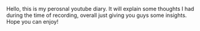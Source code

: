Hello, this is my perosnal youtube diary. It will explain some
thoughts I had during the time of recording, overall just 
giving you guys some insights. Hope you can enjoy!
<!---
Afterpartee/Afterpartee is a ✨ special ✨ repository because its `README.md` (this file) appears on your GitHub profile.
You can click the Preview link to take a look at your changes.
--->
